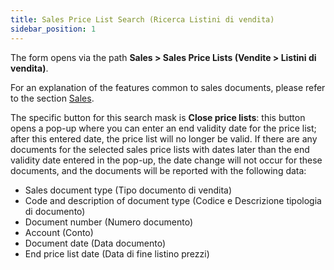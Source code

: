 ```yaml
---
title: Sales Price List Search (Ricerca Listini di vendita)
sidebar_position: 1
---
```


The form opens via the path **Sales > Sales Price Lists (Vendite > Listini di vendita)**.     

For an explanation of the features common to sales documents, please refer to the section [Sales](/docs/sales/sales-intro).

The specific button for this search mask is **Close price lists**: this button opens a pop-up where you can enter an end validity date for the price list; after this entered date, the price list will no longer be valid. If there are any documents for the selected sales price lists with dates later than the end validity date entered in the pop-up, the date change will not occur for these documents, and the documents will be reported with the following data:         
- Sales document type (Tipo documento di vendita)
- Code and description of document type (Codice e Descrizione tipologia di documento)
- Document number (Numero documento)
- Account (Conto)
- Document date (Data documento)
- End price list date (Data di fine listino prezzi)